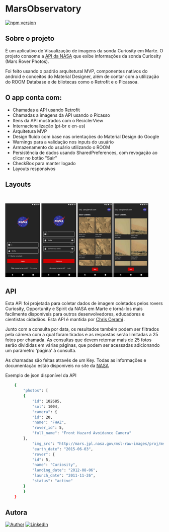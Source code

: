 # MarsObservatory
[![npm version](https://img.shields.io/npm/l/react)]()

## Sobre o projeto

É um aplicativo de Visualização de imagens da sonda Curiosity em Marte. O projeto consome a [API da NASA](https://api.nasa.gov/) que exibe informações da sonda Curiosity (Mars Rover Photos).

Foi feito usando o padrão arquitetural MVP, componentes nativos do android e conceitos do Material Designer, além de contar com a utilização do ROOM Database e de bliotecas como o Retrofit e o Picassoa.

## O app conta com:

* Chamadas a API usando Retrofit
* Chamadas a imagens da API usando o Picasso
* Itens da API mostrados com o ReciclerView 
* Internacionalização (pt-br e en-us)
* Arquitetura MVP
* Design fluído com base nas orientações do Material Design do Google
* Warnings para a validação nos inputs do usuário
* Armazenamento do usuário utilizando o ROOM
* Persistência de dados usando SharedPreferences, com revogação ao clicar no botão "Sair"
* CheckBox para manter logado
* Layouts responsivos

## Layouts
<br>
  <p align="left">
            <img alt="Login layout screen capture"
            src="https://github.com/MariaLuiza-CS/MarsObservatory/blob/master/app/src/main/res/drawable/photo01.png" width="22%"
            title="adicionando task error campo vazio">
            <img alt="SingUp layout screen capture"
            src="https://github.com/MariaLuiza-CS/MarsObservatory/blob/master/app/src/main/res/drawable/photo02.png" width="22%"
            title="adicionando task error campo vazio">
            <img alt="Home layout first example screen capture"
            src="https://github.com/MariaLuiza-CS/MarsObservatory/blob/master/app/src/main/res/drawable/photo03.png" width="22%"
            title="adicionando task error campo vazio">
            <img alt="Login layout seconde example screen capture"
            src="https://github.com/MariaLuiza-CS/MarsObservatory/blob/master/app/src/main/res/drawable/photo04.png" width="22%"
            title="adicionando task error campo vazio">
            
## API

Esta API foi projetada para coletar dados de imagem coletados pelos rovers Curiosity, Opportunity e Spirit da NASA em Marte e torná-los mais facilmente disponíveis para outros desenvolvedores, educadores e cientistas cidadãos. Esta API é mantida por [Chris Cerami](https://github.com/chrisccerami/mars-photo-api) .

Junto com a consulta por data, os resultados também podem ser filtrados pela câmera com a qual foram tirados e as respostas serão limitadas a 25 fotos por chamada. As consultas que devem retornar mais de 25 fotos serão divididas em várias páginas, que podem ser acessadas adicionando um parâmetro 'página' à consulta.
 
As chamadas são feitas através de um Key. Todas as informações e documentação estão disponíveis no site da [NASA](https://api.nasa.gov/)

Exemplo de json disponível da API
```bash 
    {
        "photos": [
        {
            "id": 102685,
            "sol": 1004,
            "camera": {
            "id": 20,
            "name": "FHAZ",
            "rover_id": 5,
            "full_name": "Front Hazard Avoidance Camera"
        },
            "img_src": "http://mars.jpl.nasa.gov/msl-raw-images/proj/msl/redops/ods/surface/sol/01004/opgs/edr/fcam/FLB_486615455EDR_F0481570FHAZ00323M_.JPG",
            "earth_date": "2015-06-03",
            "rover": {
            "id": 5,
            "name": "Curiosity",
            "landing_date": "2012-08-06",
            "launch_date": "2011-11-26",
            "status": "active"
        }
        }
    }
```

## Autora
[![Author](https://img.shields.io/static/v1?label=@author&message=Maria%20Luíza&color=important)](https://github.com/MariaLuiza-CS)
[![LinkedIn](https://img.shields.io/static/v1?label=@linkedin&message=@marialuiza-0&color=blue)](https://www.linkedin.com/in/marialuiza-0/)
            
